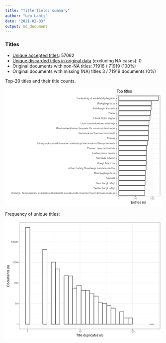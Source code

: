 ```yaml
---
title: "Title field: summary"
author: "Leo Lahti"
date: "2021-02-03"
output: md_document
---
```


### Titles

 * [Unique accepted titles](output.tables/title_accepted.csv): 57062
 * [Unique discarded titles in original data](output.tables/title_discarded.csv) (excluding NA cases): 0 
 * Original documents with non-NA titles: 71916 / 71919 (100%)
 * Original documents with missing (NA) titles 3 / 71919 documents (0%) 

Top-20 titles and their title counts.

![plot of chunk summarytitle](figure/summarytitle-1.png)



Frequency of unique titles:

![plot of chunk uniquetitles](figure/uniquetitles-1.png)




